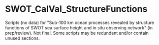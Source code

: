 # SWOT_CalVal_StructureFunctions
Scripts (no data) for "Sub-100 km ocean processes revealed by structure functions of SWOT sea surface height and in situ observing network" (in prep/review). Not final. Some scripts may be redundant and/or contain unused sections.
